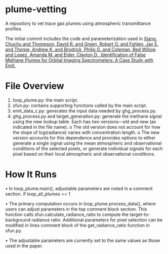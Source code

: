 # plume-vetting
A repository to vet trace gas plumes using atmospheric transmittance profiles.

The initial commit includes the code and parameterization used in [Xiang, Chuchu and Thompson, David R. and Green, Robert O. and Fahlen, Jay E. and Thorpe, Andrew K. and Brodrick, Philip G. and Coleman, Red Willow and Lopez, Amanda M. and Elder, Clayton D., Identification of False Methane Plumes for Orbital Imaging Spectrometers: A Case Study with Emit.](https://dx.doi.org/10.2139/ssrn.5006644)

# File Overview
1.	loop_plume.py: the main script.
2.	sfun.py: contains supporting functions called by the main script.
3.	emit_data_c.py: generates the input data needed by ghg_process.py.
4.	ghg_process.py and target_generation.py: generate the methane signal using the new lookup table. Each has two versions—old and new (as indicated in the file name).
o	The old version does not account for how the slope of log(radiance) varies with concentration length.
o	The new version accounts for this dependence and provides options to either generate a single signal using the mean atmospheric and observational conditions of the selected pixels, or generate individual signals for each pixel based on their local atmospheric and observational conditions.

# How It Runs
•	In loop_plume.main(), adjustable parameters are noted in a comment section. if loop_all_plumes == 1 

•	The primary computation occurs in loop_plume.process_data(), where users can adjust parameters in the top comment block section. This function calls sfun.calculate_radiance_ratio to compute the target-to-background radiance ratio. Additional parameters for pixel selection can be modified in lines comment block of the get_radiance_ratio function in sfun.py.

•	The adjustable parameters are currently set to the same values as those used in the paper.

